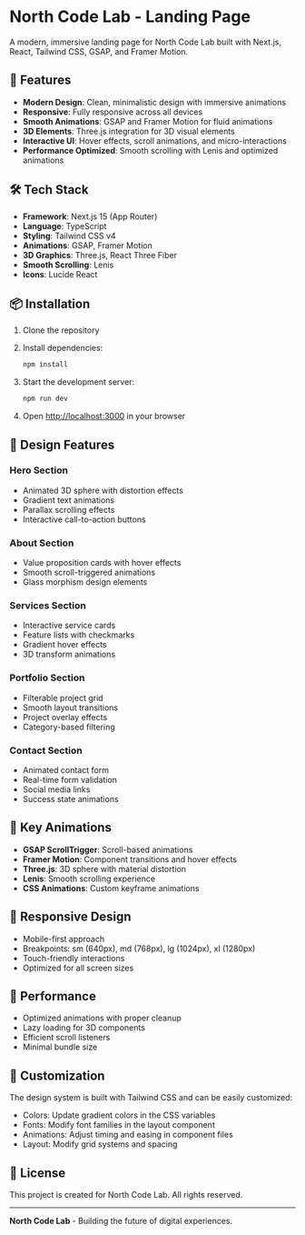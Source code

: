 # North Code Lab - Landing Page

A modern, immersive landing page for North Code Lab built with Next.js, React, Tailwind CSS, GSAP, and Framer Motion.

## 🚀 Features

- **Modern Design**: Clean, minimalistic design with immersive animations
- **Responsive**: Fully responsive across all devices
- **Smooth Animations**: GSAP and Framer Motion for fluid animations
- **3D Elements**: Three.js integration for 3D visual elements
- **Interactive UI**: Hover effects, scroll animations, and micro-interactions
- **Performance Optimized**: Smooth scrolling with Lenis and optimized animations

## 🛠️ Tech Stack

- **Framework**: Next.js 15 (App Router)
- **Language**: TypeScript
- **Styling**: Tailwind CSS v4
- **Animations**: GSAP, Framer Motion
- **3D Graphics**: Three.js, React Three Fiber
- **Smooth Scrolling**: Lenis
- **Icons**: Lucide React

## 📦 Installation

1. Clone the repository
2. Install dependencies:
   ```bash
   npm install
   ```

3. Start the development server:
   ```bash
   npm run dev
   ```

4. Open [http://localhost:3000](http://localhost:3000) in your browser

## 🎨 Design Features

### Hero Section
- Animated 3D sphere with distortion effects
- Gradient text animations
- Parallax scrolling effects
- Interactive call-to-action buttons

### About Section
- Value proposition cards with hover effects
- Smooth scroll-triggered animations
- Glass morphism design elements

### Services Section
- Interactive service cards
- Feature lists with checkmarks
- Gradient hover effects
- 3D transform animations

### Portfolio Section
- Filterable project grid
- Smooth layout transitions
- Project overlay effects
- Category-based filtering

### Contact Section
- Animated contact form
- Real-time form validation
- Social media links
- Success state animations

## 🎯 Key Animations

- **GSAP ScrollTrigger**: Scroll-based animations
- **Framer Motion**: Component transitions and hover effects
- **Three.js**: 3D sphere with material distortion
- **Lenis**: Smooth scrolling experience
- **CSS Animations**: Custom keyframe animations

## 📱 Responsive Design

- Mobile-first approach
- Breakpoints: sm (640px), md (768px), lg (1024px), xl (1280px)
- Touch-friendly interactions
- Optimized for all screen sizes

## 🚀 Performance

- Optimized animations with proper cleanup
- Lazy loading for 3D components
- Efficient scroll listeners
- Minimal bundle size

## 🎨 Customization

The design system is built with Tailwind CSS and can be easily customized:

- Colors: Update gradient colors in the CSS variables
- Fonts: Modify font families in the layout component
- Animations: Adjust timing and easing in component files
- Layout: Modify grid systems and spacing

## 📄 License

This project is created for North Code Lab. All rights reserved.

---

**North Code Lab** - Building the future of digital experiences.
